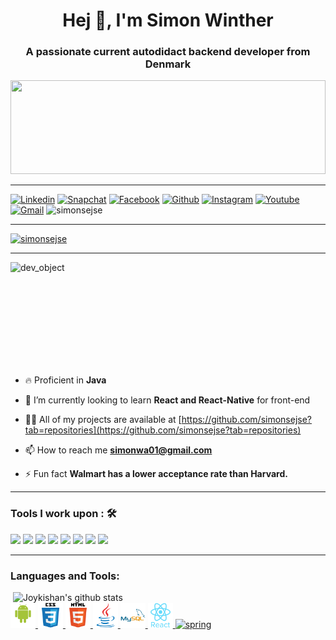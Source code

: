 <h1 align="center">Hej 👋, I'm Simon Winther</h1>
<h3 align="center">A passionate current autodidact backend developer from Denmark</h3>

<img src="https://raw.githubusercontent.com/rodrigograca31/rodrigograca31/master/matrix.svg" width="100%" height="150"/> 

<hr>
<!-- Your badges -->

  [![Linkedin](https://img.shields.io/badge/-simonwinther-blue?style=flat&logo=Linkedin&logoColor=white)](https://www.linkedin.com/in/simon-winther-36b643220/)
  [![Snapchat](https://img.shields.io/badge/-simonsejse-yellow?style=flat&logo=Snapchat&logoColor=white)](https://www.snapchat.com/add/simonsejse)
  [![Facebook](https://img.shields.io/badge/-wintheral-islamicgreen?style=flat&logo=Facebook&logoColor=black)](https://fb.com/wintheral)
  [![Github](https://img.shields.io/badge/-@simonsejse-black?style=flat&logo=Github&logoColor=white)](https://github.com/simonsejse)
  [![Instagram](https://img.shields.io/badge/-simonwinther01-c13584?style=flat&labelColor=c13584&logo=instagram&logoColor=white)](https://www.instagram.com/simonwinther01)
  [![Youtube](https://img.shields.io/badge/-@simonwinther-black?style=flat&logo=Youtube&logoColor=red)](https://www.youtube.com/channel/UCDvaM_HB1BQk_52ERjPoe6A)
  [![Gmail](https://img.shields.io/badge/-simonwa01-c14438?style=flat&logo=Gmail&logoColor=white)](mailto:simonwa01@gmail.com)
  <img src="https://komarev.com/ghpvc/?username=simonsejse&label=Profile%20views&color=0e75b6&style=flat" alt="simonsejse" /> 
  
 <hr>
  <!-- Git trophies -->
  
<p align="left"> <a href="https://github.com/ryo-ma/github-profile-trophy"><img src="https://github-profile-trophy.vercel.app/?username=simonsejse" alt="simonsejse" /></a> </p>

<hr>
<!-- Coding joke image and our details -->

<img style="object-fit: cover;" src="https://github.com/simonsejse/simonsejse/blob/main/Sk%C3%A6rmbillede%202021-10-18%20kl.%2002.51.56.png" alt="dev_object" align="right" width="540" height="180" />
 
- 🔥 Proficient in **Java**

- 🌱 I’m currently looking to learn **React and React-Native** for front-end

- 👨‍💻 All of my projects are available at [https://github.com/simonsejse?tab=repositories](https://github.com/simonsejse?tab=repositories)

- 📫 How to reach me **simonwa01@gmail.com**

- ⚡ Fun fact **Walmart has a lower acceptance rate than Harvard.**

<hr>
<!-- Coding languages and stuff I work on -->

### Tools I work upon : 🛠

<img src="https://img.shields.io/badge/Java%20-%2300599C.svg?&style=for-the-badge&logo=Java&logoColor=white">   <img src="https://img.shields.io/badge/Android%20-%2314354C.svg?&style=for-the-badge&logo=Android&logoColor=white">   <img src="https://img.shields.io/badge/javascript%20-%23323330.svg?&style=for-the-badge&logo=javascript&logoColor=%23F7DF1E">   <img src="https://img.shields.io/badge/html5%20-%23E34F26.svg?&style=for-the-badge&logo=html5&logoColor=white">   <img src="https://img.shields.io/badge/css3%20-%231572B6.svg?&style=for-the-badge&logo=css3&logoColor=white">   <img src="https://img.shields.io/badge/react%20-%2320232a.svg?&style=for-the-badge&logo=react&logoColor=%2361DAFB">   <img src="https://img.shields.io/badge/Spring%20-%23563D7C.svg?&style=for-the-badge&logo=Spring&logoColor=white">   <img src="https://img.shields.io/badge/git%20-%23F05033.svg?&style=for-the-badge&logo=git&logoColor=white"/>

<hr>

<h3 align="left">Languages and Tools:</h3>
<img width="500" height="auto" align="right" alt="Joykishan's github stats" 
         src="https://github-readme-stats.vercel.app/api?username=simonsejse&show_icons=true&theme=algolia&count_private=true" />
         
<p align="left"> <a href="https://developer.android.com" target="_blank"> <img src="https://raw.githubusercontent.com/devicons/devicon/master/icons/android/android-original-wordmark.svg" alt="android" width="40" height="40"/> </a> <a href="https://www.w3schools.com/css/" target="_blank"> <img src="https://raw.githubusercontent.com/devicons/devicon/master/icons/css3/css3-original-wordmark.svg" alt="css3" width="40" height="40"/> </a> <a href="https://www.w3.org/html/" target="_blank"> <img src="https://raw.githubusercontent.com/devicons/devicon/master/icons/html5/html5-original-wordmark.svg" alt="html5" width="40" height="40"/> </a> <a href="https://www.java.com" target="_blank"> <img src="https://raw.githubusercontent.com/devicons/devicon/master/icons/java/java-original.svg" alt="java" width="40" height="40"/> </a> <a href="https://www.mysql.com/" target="_blank"> <img src="https://raw.githubusercontent.com/devicons/devicon/master/icons/mysql/mysql-original-wordmark.svg" alt="mysql" width="40" height="40"/> </a> <a href="https://reactjs.org/" target="_blank"> <img src="https://raw.githubusercontent.com/devicons/devicon/master/icons/react/react-original-wordmark.svg" alt="react" width="40" height="40"/> </a> <a href="https://spring.io/" target="_blank"> <img src="https://www.vectorlogo.zone/logos/springio/springio-icon.svg" alt="spring" width="40" height="40"/> </a> </p>
